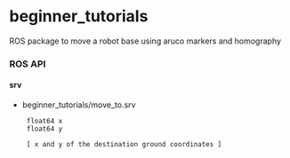 # beginner_tutorials
ROS package to move a robot base using aruco markers and homography


### ROS API

#### srv

 * beginner_tutorials/move_to.srv

        float64 x
        float64 y
        
        [ x and y of the destination ground coordinates ]
